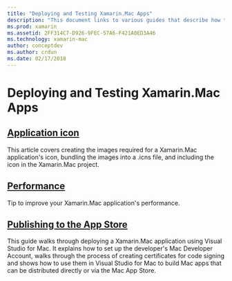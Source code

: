 ```yaml
---
title: "Deploying and Testing Xamarin.Mac Apps"
description: "This document links to various guides that describe how to deploy and test Xamarin.Mac apps. Linked guides discuss application icons, performance, and publishing to the App Store."
ms.prod: xamarin
ms.assetid: 2FF314C7-D926-9FEC-57A6-F421A0ED3A46
ms.technology: xamarin-mac
author: conceptdev
ms.author: crdun
ms.date: 02/17/2018
---
```


# Deploying and Testing Xamarin.Mac Apps

## [Application icon](app-icon.md)

This article covers creating the images required for a Xamarin.Mac application's icon, bundling the images into a .icns file, and including the icon in the Xamarin.Mac project.

## [Performance](performance.md)

Tip to improve your Xamarin.Mac application's performance.

## [Publishing to the App Store](publishing-to-the-app-store/index.md)

This guide walks through deploying a Xamarin.Mac application using Visual Studio for Mac. It explains how to set up the developer's Mac Developer Account, walks through the process of creating certificates for code signing and shows how to use them in Visual Studio for Mac to build Mac apps that can be distributed directly or via the Mac App Store.
